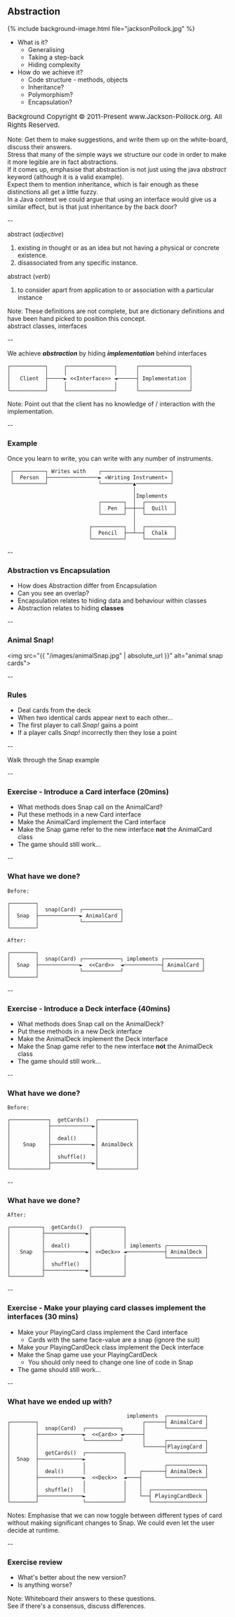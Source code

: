 ## Abstraction

{% include background-image.html file="jacksonPollock.jpg" %}

+ What is it?
    + Generalising
    + Taking a step-back
    + Hiding complexity
+ How do we achieve it?
    + Code structure - methods, objects
    + Inheritance?
    + Polymorphism?
    + Encapsulation?

<p style="float:bottom;font-size:15px">Background Copyright © 2011-Present www.Jackson-Pollock.org. All Rights Reserved.</p>

Note:
Get them to make suggestions, and write them up on the white-board, discuss their answers.  
Stress that many of the simple ways we structure our code in order to make it more legible are in fact abstractions.  
If it comes up, emphasise that abstraction is not just using the java _abstract_ keyword (although it is a valid example).  
Expect them to mention inheritance, which is fair enough as these distinctions all get a little fuzzy.  
In a Java context we could argue that using an interface would give us a similar effect, but is that just inheritance by the back door?  

--

abstract (*adjective*)

1. existing in thought or as an idea but not having a physical or concrete existence.
1. disassociated from any specific instance.

abstract (*verb*)

1. to consider apart from application to or association with a particular instance

Note: These definitions are not complete, but are dictionary definitions and have been hand picked to position this concept.  
  abstract classes, interfaces

--

We achieve ***abstraction*** by hiding
***implementation*** behind interfaces

```text
┌───────────┐     ┌───────────────┐      ┌────────────────┐
│           │     │               │      │                │
│   Client  ├─────► <<Interface>> ◄──────┤ Implementation │
│           │     │               │      │                │
└───────────┘     └───────────────┘      └────────────────┘
```

Note: Point out that the client has no knowledge of / interaction with the implementation.   

--

### Example

Once you learn to write, you can write with any number of instruments.

```text
 ┌──────────┐ Writes with    ┌──────────────────────┐
 │  Person  ├────────────────► «Writing Instrument» │
 └──────────┘                └──────────▲───────────┘
                                        │
                                        │Implements
                             ┌───────┐  │  ┌─────────┐
                             │  Pen  ├──┼──┤  Quill  │
                             └───────┘  │  └─────────┘
                                        │
                          ┌──────────┐  │  ┌─────────┐
                          │  Pencil  ├──┴──┤  Chalk  │
                          └──────────┘     └─────────┘
```

--

### Abstraction vs Encapsulation

+ How does Abstraction differ from Encapsulation
+ Can you see an overlap?
+ Encapsulation relates to hiding data and behaviour within classes
+ Abstraction relates to hiding **classes**

--

### Animal Snap!

<img src="{{ "/images/animalSnap.jpg" | absolute_url }}" alt="animal snap cards">

--

### Rules

+ Deal cards from the deck
+ When two identical cards appear next to each other...
+ The first player to call _Snap!_ gains a point
+ If a player calls _Snap!_ incorrectly then they lose a point

--

Walk through the Snap example

--

### Exercise - Introduce a Card interface (20mins)

* What methods does Snap call on the AnimalCard?
* Put these methods in a new Card interface
* Make the AnimalCard implement the Card interface
* Make the Snap game refer to the new interface **not** the AnimalCard class
* The game should still work...

--

### What have we done?

```text
Before:

┌────────┐
│        │  snap(Card) ┌────────────┐
│  Snap  ├─────────────► AnimalCard │
│        │             └────────────┘
└────────┘

After:

┌────────┐
│        │  snap(Card) ┌────────────┐ implements ┌────────────┐
│  Snap  ├─────────────►  <<Card>>  ◄────────────┤ AnimalCard │
│        │             └────────────┘            └────────────┘
└────────┘
```

--

### Exercise - Introduce a Deck interface (40mins)

* What methods does Snap call on the AnimalDeck?
* Put these methods in a new Deck interface
* Make the AnimalDeck implement the Deck interface
* Make the Snap game refer to the new interface **not** the AnimalDeck class
* The game should still work...

--

### What have we done?

```text
Before:

┌────────────┐  getCards()  ┌────────────┐
│            ├─────────────►│            │
│            │              │            │
│            │  deal()      │            │
│    Snap    ├─────────────►│ AnimalDeck │
│            │              │            │
│            │  shuffle()   │            │
│            ├─────────────►│            │
└────────────┘              └────────────┘

```

--

### What have we done?

```text
After:

┌──────────┐  getCards()  ┌──────────┐
│          ├─────────────►│          │
│          │              │          │
│          │  deal()      │          │ implements ┌────────────┐
│   Snap   ├─────────────►│ <<Deck>> ◄────────────┤ AnimalDeck │
│          │              │          │            └────────────┘
│          │  shuffle()   │          │
│          ├─────────────►│          │
└──────────┘              └──────────┘

```

--

### Exercise - Make your playing card classes implement the interfaces (30 mins)

* Make your PlayingCard class implement the Card interface
  * Cards with the same face-value are a snap (ignore the suit)
* Make your PlayingCardDeck class implement the Deck interface
* Make the Snap game use your PlayingCardDeck
  * You should only need to change one line of code in Snap
* The game should still work...



--

### What have we ended up with?

```text
                                      implements  ┌────────────┐
┌────────┐                                 ┌──────┤ AnimalCard │
│        │  snap(Card)  ┌───────────┐      │      └────────────┘
│        ├──────────────►  <<Card>> ◄──────┤
│        │              └───────────┘      │      ┌────────────┐
│        │                                 └──────┤PlayingCard │
│        │  getCards()  ┌────────────┐            └────────────┘
│  Snap  ├──────────────►            │
│        │              │            │            ┌────────────┐
│        │  deal()      │            │    ┌───────┤ AnimalDeck │
│        ├──────────────►  <<Deck>>  ◄────┤       └────────────┘
│        │              │            │    │
│        │  shuffle()   │            │    │  ┌─────────────────┐
│        ├──────────────►            │    └──┤ PlayingCardDeck │
└────────┘              └────────────┘       └─────────────────┘
```
Notes:
Emphasise that we can now toggle between different types of card without making significant changes to Snap.
We could even let the user decide at runtime.

--

### Exercise review

+ What's better about the new version?
+ Is anything worse?

Note:
Whiteboard their answers to these questions.  
See if there's a consensus, discuss differences.  

